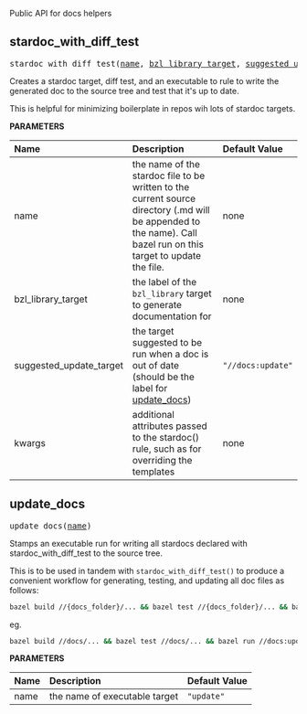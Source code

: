 <!-- Generated with Stardoc: http://skydoc.bazel.build -->

Public API for docs helpers

<a id="#stardoc_with_diff_test"></a>

## stardoc_with_diff_test

<pre>
stardoc_with_diff_test(<a href="#stardoc_with_diff_test-name">name</a>, <a href="#stardoc_with_diff_test-bzl_library_target">bzl_library_target</a>, <a href="#stardoc_with_diff_test-suggested_update_target">suggested_update_target</a>, <a href="#stardoc_with_diff_test-kwargs">kwargs</a>)
</pre>

Creates a stardoc target, diff test, and an executable to rule to write the generated doc to the source tree and test that it's up to date.

This is helpful for minimizing boilerplate in repos wih lots of stardoc targets.


**PARAMETERS**


| Name  | Description | Default Value |
| :------------- | :------------- | :------------- |
| <a id="stardoc_with_diff_test-name"></a>name |  the name of the stardoc file to be written to the current source directory (.md will be appended to the name). Call bazel run on this target to update the file.   |  none |
| <a id="stardoc_with_diff_test-bzl_library_target"></a>bzl_library_target |  the label of the <code>bzl_library</code> target to generate documentation for   |  none |
| <a id="stardoc_with_diff_test-suggested_update_target"></a>suggested_update_target |  the target suggested to be run when a doc is out of date (should be the label for [update_docs](#update_docs))   |  <code>"//docs:update"</code> |
| <a id="stardoc_with_diff_test-kwargs"></a>kwargs |  additional attributes passed to the stardoc() rule, such as for overriding the templates   |  none |


<a id="#update_docs"></a>

## update_docs

<pre>
update_docs(<a href="#update_docs-name">name</a>)
</pre>

Stamps an executable run for writing all stardocs declared with stardoc_with_diff_test to the source tree.

This is to be used in tandem with `stardoc_with_diff_test()` to produce a convenient workflow
for generating, testing, and updating all doc files as follows:

``` bash
bazel build //{docs_folder}/... && bazel test //{docs_folder}/... && bazel run //{docs_folder}:update
```

eg.

``` bash
bazel build //docs/... && bazel test //docs/... && bazel run //docs:update
```


**PARAMETERS**


| Name  | Description | Default Value |
| :------------- | :------------- | :------------- |
| <a id="update_docs-name"></a>name |  the name of executable target   |  <code>"update"</code> |


